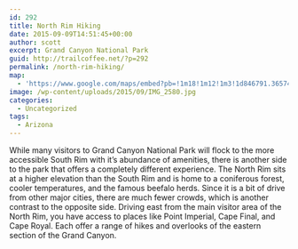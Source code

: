 ```yaml
---
id: 292
title: North Rim Hiking
date: 2015-09-09T14:51:45+00:00
author: scott
excerpt: Grand Canyon National Park
guid: http://trailcoffee.net/?p=292
permalink: /north-rim-hiking/
map:
  - 'https://www.google.com/maps/embed?pb=!1m18!1m12!1m3!1d846791.3657447937!2d-112.61324548093928!3d36.19722810910729!2m3!1f0!2f0!3f0!3m2!1i1024!2i768!4f13.1!3m3!1m2!1s0x87349e44a842677d%3A0xaef22295648456f8!2sGrand+Canyon+North+Rim+Lodge!5e1!3m2!1sen!2sus!4v1470012094195'
image: /wp-content/uploads/2015/09/IMG_2580.jpg
categories:
  - Uncategorized
tags:
  - Arizona
---
```

While many visitors to Grand Canyon National Park will flock to the more accessible South Rim with it’s abundance of amenities, there is another side to the park that offers a completely different experience. The North Rim sits at a higher elevation than the South Rim and is home to a coniferous forest, cooler temperatures, and the famous beefalo herds. Since it is a bit of drive from other major cities, there are much fewer crowds, which is another contrast to the opposite side. Driving east from the main visitor area of the North Rim, you have access to places like Point Imperial, Cape Final, and Cape Royal. Each offer a range of hikes and overlooks of the eastern section of the Grand Canyon.

